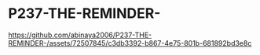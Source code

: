 # P237-THE-REMINDER-

https://github.com/abinaya2006/P237-THE-REMINDER-/assets/72507845/c3db3392-b867-4e75-801b-681892bd3e8c

